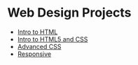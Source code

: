 # Web Design Projects

<ul>
<li><a href="HTML_noob\index.html" target="_blank">Intro to HTML </a></li>
<li><a href="HTML5_CSS_noob\index.html" target="_blank">Intro to HTML5 and CSS </a></li>
<li><a href="HTML5_advCSS_noob" target="_blank">Advanced CSS</a></li>
<li><a href="HTML5_responsive_noob" target="_blank">Responsive</a></li>
</ul>